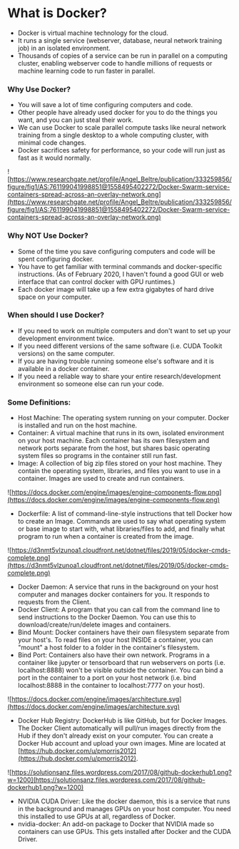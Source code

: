 # What is Docker?

* Docker is virtual machine technology for the cloud.
* It runs a single service (webserver, database, neural network training job) in an isolated environment.
* Thousands of copies of a service can be run in parallel on a computing cluster, enabling webserver code to handle millions of requests or machine learning code to run faster in parallel.

### Why Use Docker?

* You will save a lot of time configuring computers and code.
* Other people have already used docker for you to do the things you want, and you can just steal their work.
* We can use Docker to scale parallel compute tasks like neural network training from a single desktop to a whole computing cluster, with minimal code changes.
* Docker sacrifices safety for performance, so your code will run just as fast as it would normally.

![https://www.researchgate.net/profile/Angel_Beltre/publication/333259856/figure/fig1/AS:761199041998851@1558495402272/Docker-Swarm-service-containers-spread-across-an-overlay-network.png](https://www.researchgate.net/profile/Angel_Beltre/publication/333259856/figure/fig1/AS:761199041998851@1558495402272/Docker-Swarm-service-containers-spread-across-an-overlay-network.png)

### Why NOT Use Docker?

* Some of the time you save configuring computers and code will be spent configuring docker.
* You have to get familiar with terminal commands and docker-specific instructions. (As of February 2020, I haven't found a good GUI or web interface that can control docker with GPU runtimes.)
* Each docker image will take up a few extra gigabytes of hard drive space on your computer.

### When should I use Docker?

* If you need to work on multiple computers and don't want to set up your development environment twice.
* If you need different versions of the same software (i.e. CUDA Toolkit versions) on the same computer.
* If you are having trouble running someone else's software and it is available in a docker container.
* If you need a reliable way to share your entire research/development environment so someone else can run your code.

### Some Definitions:

* Host Machine: The operating system running on your computer. Docker is installed and run on the host machine.
* Container: A virtual machine that runs in its own, isolated environment on your host machine. Each container has its own filesystem and network ports separate from the host, but shares basic operating system files so programs in the container still run fast.
* Image: A collection of big zip files stored on your host machine. They contain the operating system, libraries, and files you want to use in a container. Images are used to create and run containers.

![https://docs.docker.com/engine/images/engine-components-flow.png](https://docs.docker.com/engine/images/engine-components-flow.png)

* Dockerfile: A list of command-line-style instructions that tell Docker how to create an Image. Commands are used to say what operating system or base image to start with, what libraries/files to add, and finally what program to run when a container is created from the image.

![https://d3nmt5vlzunoa1.cloudfront.net/dotnet/files/2019/05/docker-cmds-complete.png](https://d3nmt5vlzunoa1.cloudfront.net/dotnet/files/2019/05/docker-cmds-complete.png)

* Docker Daemon: A service that runs in the background on your host computer and manages docker containers for you. It responds to requests from the Client.
* Docker Client: A program that you can call from the command line to send instructions to the Docker Daemon. You can use this to download/create/run/delete images and containers.
* Bind Mount: Docker containers have their own filesystem separate from your host's. To read files on your host INSIDE a container, you can "mount" a host folder to a folder in the container's filesystem.
* Bind Port: Containers also have their own network. Programs in a container like jupyter or tensorboard that run webservers on ports (i.e. localhost:8888) won't be visible outside the container. You can bind a port in the container to a port on your host network (i.e. bind localhost:8888 in the container to localhost:7777 on your host).

![https://docs.docker.com/engine/images/architecture.svg](https://docs.docker.com/engine/images/architecture.svg)


* Docker Hub Registry: DockerHub is like GitHub, but for Docker Images. The Docker Client automatically will pull/run images directly from the Hub if they don't already exist on your computer. You can create a Docker Hub account and upload your own images. Mine are located at [https://hub.docker.com/u/pmorris2012](https://hub.docker.com/u/pmorris2012).

![https://solutionsanz.files.wordpress.com/2017/08/github-dockerhub1.png?w=1200](https://solutionsanz.files.wordpress.com/2017/08/github-dockerhub1.png?w=1200)

* NVIDIA CUDA Driver: Like the docker daemon, this is a service that runs in the background and manages GPUs on your host computer. You need this installed to use GPUs at all, regardless of Docker.
* nvidia-docker: An add-on package to Docker that NVIDIA made so containers can use GPUs. This gets installed after Docker and the CUDA Driver.


# 

